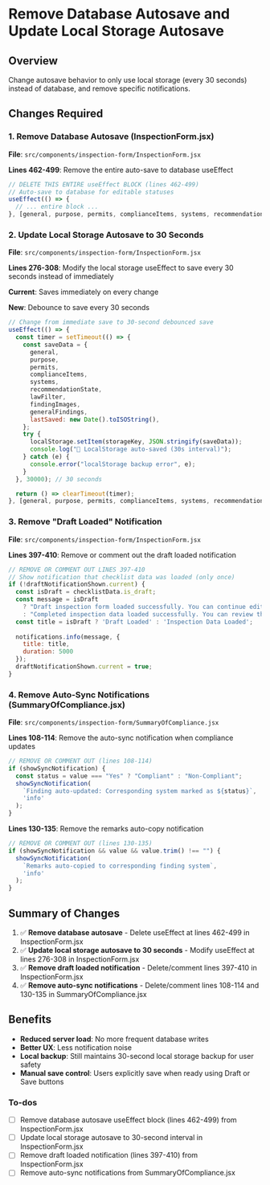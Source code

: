<!-- 83077036-dca0-44fc-bdb7-b741ed32ae40 ca21739e-7155-4e6a-aa89-b04329664978 -->
# Remove Database Autosave and Update Local Storage Autosave

## Overview

Change autosave behavior to only use local storage (every 30 seconds) instead of database, and remove specific notifications.

## Changes Required

### 1. Remove Database Autosave (InspectionForm.jsx)

**File**: `src/components/inspection-form/InspectionForm.jsx`

**Lines 462-499**: Remove the entire auto-save to database useEffect

```javascript
// DELETE THIS ENTIRE useEffect BLOCK (lines 462-499)
// Auto-save to database for editable statuses
useEffect(() => {
  // ... entire block ...
}, [general, purpose, permits, complianceItems, systems, recommendationState, findingImages, generalFindings, inspectionStatus, inspectionId, hasFormChanges]);
```

### 2. Update Local Storage Autosave to 30 Seconds

**File**: `src/components/inspection-form/InspectionForm.jsx`

**Lines 276-308**: Modify the local storage useEffect to save every 30 seconds instead of immediately

**Current**: Saves immediately on every change

**New**: Debounce to save every 30 seconds

```javascript
// Change from immediate save to 30-second debounced save
useEffect(() => {
  const timer = setTimeout(() => {
    const saveData = {
      general,
      purpose,
      permits,
      complianceItems,
      systems,
      recommendationState,
      lawFilter,
      findingImages,
      generalFindings,
      lastSaved: new Date().toISOString(),
    };
    try {
      localStorage.setItem(storageKey, JSON.stringify(saveData));
      console.log("💾 LocalStorage auto-saved (30s interval)");
    } catch (e) {
      console.error("localStorage backup error", e);
    }
  }, 30000); // 30 seconds

  return () => clearTimeout(timer);
}, [general, purpose, permits, complianceItems, systems, recommendationState, lawFilter, findingImages, generalFindings, storageKey]);
```

### 3. Remove "Draft Loaded" Notification

**File**: `src/components/inspection-form/InspectionForm.jsx`

**Lines 397-410**: Remove or comment out the draft loaded notification

```javascript
// REMOVE OR COMMENT OUT LINES 397-410
// Show notification that checklist data was loaded (only once)
if (!draftNotificationShown.current) {
  const isDraft = checklistData.is_draft;
  const message = isDraft 
    ? "Draft inspection form loaded successfully. You can continue editing where you left off."
    : "Completed inspection data loaded successfully. You can review the inspection details.";
  const title = isDraft ? 'Draft Loaded' : 'Inspection Data Loaded';
  
  notifications.info(message, {
    title: title,
    duration: 5000
  });
  draftNotificationShown.current = true;
}
```

### 4. Remove Auto-Sync Notifications (SummaryOfCompliance.jsx)

**File**: `src/components/inspection-form/SummaryOfCompliance.jsx`

**Lines 108-114**: Remove the auto-sync notification when compliance updates

```javascript
// REMOVE OR COMMENT OUT (lines 108-114)
if (showSyncNotification) {
  const status = value === "Yes" ? "Compliant" : "Non-Compliant";
  showSyncNotification(
    `Finding auto-updated: Corresponding system marked as ${status}`,
    'info'
  );
}
```

**Lines 130-135**: Remove the remarks auto-copy notification

```javascript
// REMOVE OR COMMENT OUT (lines 130-135)
if (showSyncNotification && value && value.trim() !== "") {
  showSyncNotification(
    `Remarks auto-copied to corresponding finding system`,
    'info'
  );
}
```

## Summary of Changes

1. ✅ **Remove database autosave** - Delete useEffect at lines 462-499 in InspectionForm.jsx
2. ✅ **Update local storage autosave to 30 seconds** - Modify useEffect at lines 276-308 in InspectionForm.jsx
3. ✅ **Remove draft loaded notification** - Delete/comment lines 397-410 in InspectionForm.jsx  
4. ✅ **Remove auto-sync notifications** - Delete/comment lines 108-114 and 130-135 in SummaryOfCompliance.jsx

## Benefits

- **Reduced server load**: No more frequent database writes
- **Better UX**: Less notification noise
- **Local backup**: Still maintains 30-second local storage backup for user safety
- **Manual save control**: Users explicitly save when ready using Draft or Save buttons

### To-dos

- [ ] Remove database autosave useEffect block (lines 462-499) from InspectionForm.jsx
- [ ] Update local storage autosave to 30-second interval in InspectionForm.jsx
- [ ] Remove draft loaded notification (lines 397-410) from InspectionForm.jsx
- [ ] Remove auto-sync notifications from SummaryOfCompliance.jsx